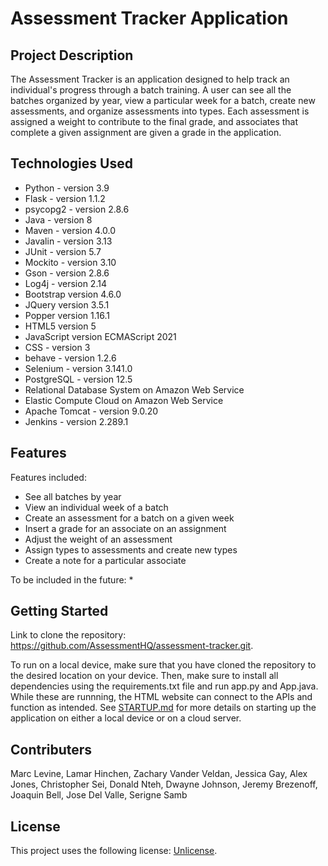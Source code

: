 # Assessment Tracker Application

## Project Description

The Assessment Tracker is an application designed to help track an individual's progress through a batch training. A user can see all the batches organized by year, view a particular week for a batch, create new assessments, and organize assessments into types. Each assessment is assigned a weight to contribute to the final grade, and associates that complete a given assignment are given a grade in the application.

## Technologies Used

* Python - version 3.9
* Flask - version 1.1.2
* psycopg2 - version 2.8.6
* Java - version 8
* Maven - version 4.0.0
* Javalin - version 3.13
* JUnit - version 5.7
* Mockito - version 3.10
* Gson - version 2.8.6
* Log4j - version 2.14
* Bootstrap version 4.6.0
* JQuery version 3.5.1
* Popper version 1.16.1
* HTML5 version 5
* JavaScript version ECMAScript 2021
* CSS - version 3
* behave - version 1.2.6
* Selenium - version 3.141.0 
* PostgreSQL - version 12.5
* Relational Database System on Amazon Web Service
* Elastic Compute Cloud on Amazon Web Service
* Apache Tomcat - version 9.0.20
* Jenkins - version 2.289.1

## Features

Features included:
* See all batches by year
* View an individual week of a batch
* Create an assessment for a batch on a given week
* Insert a grade for an associate on an assignment
* Adjust the weight of an assessment
* Assign types to assessments and create new types
* Create a note for a particular associate

To be included in the future:
* 

## Getting Started

Link to clone the repository: https://github.com/AssessmentHQ/assessment-tracker.git.

To run on a local device, make sure that you have cloned the repository to the desired location on your device. Then, make sure to install all dependencies using the requirements.txt file and run app.py and App.java. While these are runnning, the HTML website can connect to the APIs and function as intended. See [STARTUP.md](https://github.com/AssessmentHQ/assessment-tracker/blob/main/STARTUP.md) for more details on starting up the application on either a local device or on a cloud server.

## Contributers

Marc Levine,
Lamar Hinchen,
Zachary Vander Veldan,
Jessica Gay,
Alex Jones,
Christopher Sei,
Donald Nteh,
Dwayne Johnson,
Jeremy Brezenoff,
Joaquin Bell,
Jose Del Valle,
Serigne Samb

## License

This project uses the following license: [Unlicense](<https://unlicense.org>).

